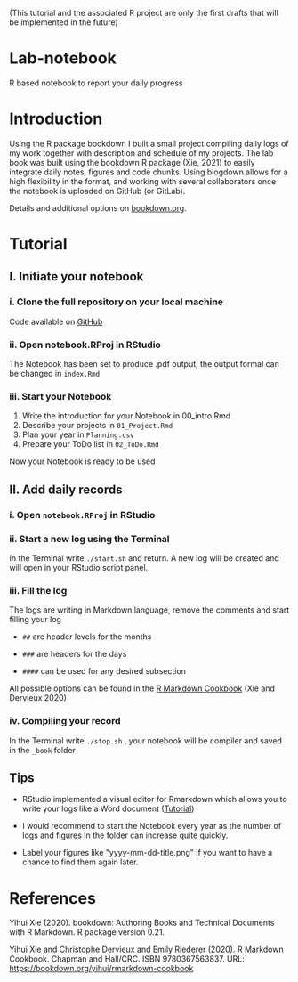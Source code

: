(This tutorial and the associated R project are only the first drafts that will be implemented in the future)

# Lab-notebook
 R based notebook to report your daily progress

# Introduction

Using the R package bookdown I built a small project compiling daily logs of my work together with description and schedule of my projects. The lab book was built using the bookdown R package (Xie, 2021) to easily integrate daily notes, figures and code chunks. Using blogdown allows for a high flexibility in the format, and working with several collaborators once the notebook is uploaded on GitHub (or GitLab).

Details and additional options on [bookdown.org](https://bookdown.org/).

# Tutorial

## I. Initiate your notebook

### i. Clone the full repository on your local machine

Code available on [GitHub](https://github.com/remybeugnon/Lab-notebook)

### ii. Open notebook.RProj in RStudio

The Notebook has been set to produce .pdf output, the output formal can be changed in `index.Rmd`

### iii. Start your Notebook

1.  Write the introduction for your Notebook in 00_intro.Rmd
2.  Describe your projects in `01_Project.Rmd`
3.  Plan your year in `Planning.csv`
4.  Prepare your ToDo list in `02_ToDo.Rmd`

Now your Notebook is ready to be used

## II. Add daily records

### i. Open `notebook.RProj` in RStudio

### ii. Start a new log using the Terminal

In the Terminal write `./start.sh` and return. A new log will be created and will open in your RStudio script panel.

### iii. Fill the log

The logs are writing in Markdown language, remove the comments and start filling your log

-   `##` are header levels for the months

-   `###` are headers for the days

-   `####` can be used for any desired subsection

All possible options can be found in the [R Markdown Cookbook](https://bookdown.org/yihui/rmarkdown-cookbook/) (Xie and Dervieux 2020)

### iv. Compiling your record

In the Terminal write `./stop.sh` , your notebook will be compiler and saved in the `_book` folder

## Tips

-   RStudio implemented a visual editor for Rmarkdown which allows you to write your logs like a Word document ([Tutorial](https://rstudio.github.io/visual-markdown-editing/))

-   I would recommend to start the Notebook every year as the number of logs and figures in the folder can increase quite quickly.

-   Label your figures like "yyyy-mm-dd-title.png" if you want to have a chance to find them again later.

# References

Yihui Xie (2020). bookdown: Authoring Books and Technical Documents with R Markdown. R package version 0.21.

Yihui Xie and Christophe Dervieux and Emily Riederer (2020). R Markdown Cookbook. Chapman and Hall/CRC. ISBN 9780367563837. URL: <https://bookdown.org/yihui/rmarkdown-cookbook>
